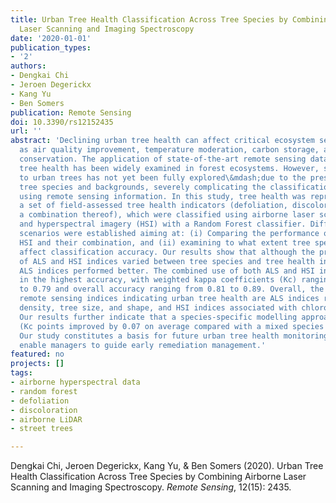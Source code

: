 ```yaml
---
title: Urban Tree Health Classification Across Tree Species by Combining Airborne
  Laser Scanning and Imaging Spectroscopy
date: '2020-01-01'
publication_types:
- '2'
authors:
- Dengkai Chi
- Jeroen Degerickx
- Kang Yu
- Ben Somers
publication: Remote Sensing
doi: 10.3390/rs12152435
url: ''
abstract: 'Declining urban tree health can affect critical ecosystem services, such
  as air quality improvement, temperature moderation, carbon storage, and biodiversity
  conservation. The application of state-of-the-art remote sensing data to characterize
  tree health has been widely examined in forest ecosystems. However, such application
  to urban trees has not yet been fully explored\&mdash;due to the presence of heterogeneous
  tree species and backgrounds, severely complicating the classification of tree health
  using remote sensing information. In this study, tree health was represented by
  a set of field-assessed tree health indicators (defoliation, discoloration, and
  a combination thereof), which were classified using airborne laser scanning (ALS)
  and hyperspectral imagery (HSI) with a Random Forest classifier. Different classification
  scenarios were established aiming at: (i) Comparing the performance of ALS data,
  HSI and their combination, and (ii) examining to what extent tree species mixtures
  affect classification accuracy. Our results show that although the predictive power
  of ALS and HSI indices varied between tree species and tree health indicators, overall
  ALS indices performed better. The combined use of both ALS and HSI indices results
  in the highest accuracy, with weighted kappa coefficients (Kc) ranging from 0.53
  to 0.79 and overall accuracy ranging from 0.81 to 0.89. Overall, the most informative
  remote sensing indices indicating urban tree health are ALS indices related to point
  density, tree size, and shape, and HSI indices associated with chlorophyll absorption.
  Our results further indicate that a species-specific modelling approach is advisable
  (Kc points improved by 0.07 on average compared with a mixed species modelling approach).
  Our study constitutes a basis for future urban tree health monitoring, which will
  enable managers to guide early remediation management.'
featured: no
projects: []
tags:
- airborne hyperspectral data
- random forest
- defoliation
- discoloration
- airborne LiDAR
- street trees

---
```


Dengkai Chi, Jeroen Degerickx, Kang Yu, & Ben Somers (2020). Urban Tree Health Classification Across Tree Species by Combining Airborne Laser Scanning and Imaging Spectroscopy. *Remote Sensing*, 12(15): 2435.
